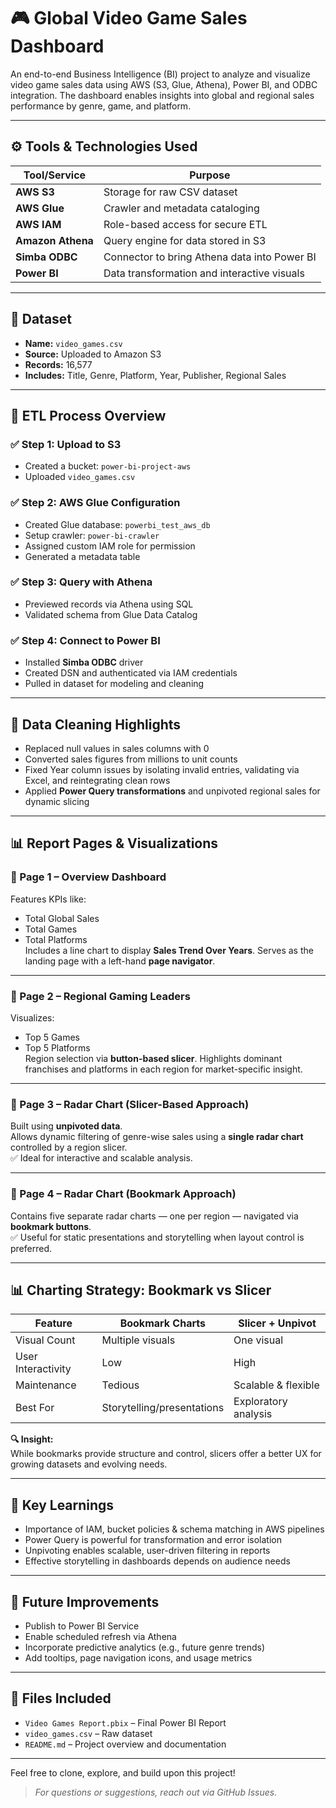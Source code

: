 # 🎮 Global Video Game Sales Dashboard

An end-to-end Business Intelligence (BI) project to analyze and visualize video game sales data using AWS (S3, Glue, Athena), Power BI, and ODBC integration. The dashboard enables insights into global and regional sales performance by genre, game, and platform.

---

## ⚙️ Tools & Technologies Used

| Tool/Service     | Purpose                                      |
|------------------|----------------------------------------------|
| **AWS S3**        | Storage for raw CSV dataset                 |
| **AWS Glue**      | Crawler and metadata cataloging             |
| **AWS IAM**       | Role-based access for secure ETL            |
| **Amazon Athena** | Query engine for data stored in S3          |
| **Simba ODBC**    | Connector to bring Athena data into Power BI|
| **Power BI**      | Data transformation and interactive visuals |

---

## 📁 Dataset

- **Name:** `video_games.csv`
- **Source:** Uploaded to Amazon S3
- **Records:** 16,577
- **Includes:** Title, Genre, Platform, Year, Publisher, Regional Sales

---

## 🔄 ETL Process Overview

### ✅ Step 1: Upload to S3
- Created a bucket: `power-bi-project-aws`
- Uploaded `video_games.csv`

### ✅ Step 2: AWS Glue Configuration
- Created Glue database: `powerbi_test_aws_db`
- Setup crawler: `power-bi-crawler`
- Assigned custom IAM role for permission
- Generated a metadata table

### ✅ Step 3: Query with Athena
- Previewed records via Athena using SQL
- Validated schema from Glue Data Catalog

### ✅ Step 4: Connect to Power BI
- Installed **Simba ODBC** driver
- Created DSN and authenticated via IAM credentials
- Pulled in dataset for modeling and cleaning

---

## 🧽 Data Cleaning Highlights

- Replaced null values in sales columns with 0
- Converted sales figures from millions to unit counts
- Fixed Year column issues by isolating invalid entries, validating via Excel, and reintegrating clean rows
- Applied **Power Query transformations** and unpivoted regional sales for dynamic slicing

---

## 📊 Report Pages & Visualizations

### 🔹 Page 1 – **Overview Dashboard**
Features KPIs like:
- Total Global Sales
- Total Games
- Total Platforms  
Includes a line chart to display **Sales Trend Over Years**. Serves as the landing page with a left-hand **page navigator**.

---

### 🔹 Page 2 – **Regional Gaming Leaders**
Visualizes:
- Top 5 Games
- Top 5 Platforms  
Region selection via **button-based slicer**. Highlights dominant franchises and platforms in each region for market-specific insight.

---

### 🔹 Page 3 – **Radar Chart (Slicer-Based Approach)**
Built using **unpivoted data**.  
Allows dynamic filtering of genre-wise sales using a **single radar chart** controlled by a region slicer.  
✅ Ideal for interactive and scalable analysis.

---

### 🔹 Page 4 – **Radar Chart (Bookmark Approach)**
Contains five separate radar charts — one per region — navigated via **bookmark buttons**.  
✅ Useful for static presentations and storytelling when layout control is preferred.

---

## 📊 Charting Strategy: Bookmark vs Slicer

| Feature                 | Bookmark Charts      | Slicer + Unpivot        |
|------------------------|----------------------|--------------------------|
| Visual Count           | Multiple visuals     | One visual               |
| User Interactivity     | Low                  | High                     |
| Maintenance            | Tedious              | Scalable & flexible      |
| Best For               | Storytelling/presentations | Exploratory analysis |

**🔍 Insight:**  
While bookmarks provide structure and control, slicers offer a better UX for growing datasets and evolving needs.

---

## 🧠 Key Learnings

- Importance of IAM, bucket policies & schema matching in AWS pipelines
- Power Query is powerful for transformation and error isolation
- Unpivoting enables scalable, user-driven filtering in reports
- Effective storytelling in dashboards depends on audience needs

---

## 🚀 Future Improvements

- Publish to Power BI Service
- Enable scheduled refresh via Athena
- Incorporate predictive analytics (e.g., future genre trends)
- Add tooltips, page navigation icons, and usage metrics

---

## 📎 Files Included

- `Video Games Report.pbix` – Final Power BI Report  
- `video_games.csv` – Raw dataset  
- `README.md` – Project overview and documentation

---

Feel free to clone, explore, and build upon this project!

> _For questions or suggestions, reach out via GitHub Issues._

